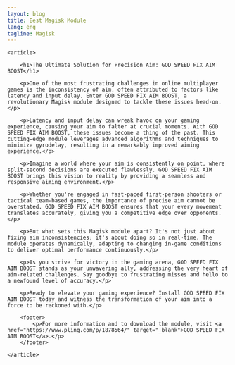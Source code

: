 ```yaml
---
layout: blog
title: Best Magisk Module
lang: eng
tagline: Magisk
---
```


<!DOCTYPE html>
<html lang="en">

<head>
    <meta charset="UTF-8">
    <meta name="viewport" content="width=device-width, initial-scale=1.0">
    <title>GOD SPEED FIX AIM BOOST - GSM FAB MAGISK MODULE</title>
</head>

<body>

    <article>

        <h1>The Ultimate Solution for Precision Aim: GOD SPEED FIX AIM BOOST</h1>

        <p>One of the most frustrating challenges in online multiplayer games is the inconsistency of aim, often attributed to factors like latency and input delay. Enter GOD SPEED FIX AIM BOOST, a revolutionary Magisk module designed to tackle these issues head-on.</p>

        <p>Latency and input delay can wreak havoc on your gaming experience, causing your aim to falter at crucial moments. With GOD SPEED FIX AIM BOOST, these issues become a thing of the past. This cutting-edge module leverages advanced algorithms and techniques to minimize gyrodelay, resulting in a remarkably improved aiming experience.</p>

        <p>Imagine a world where your aim is consistently on point, where split-second decisions are executed flawlessly. GOD SPEED FIX AIM BOOST brings this vision to reality by providing a seamless and responsive aiming environment.</p>

        <p>Whether you're engaged in fast-paced first-person shooters or tactical team-based games, the importance of precise aim cannot be overstated. GOD SPEED FIX AIM BOOST ensures that your every movement translates accurately, giving you a competitive edge over opponents.</p>

        <p>But what sets this Magisk module apart? It's not just about fixing aim inconsistencies; it's about doing so in real-time. The module operates dynamically, adapting to changing in-game conditions to deliver optimal performance continuously.</p>

        <p>As you strive for victory in the gaming arena, GOD SPEED FIX AIM BOOST stands as your unwavering ally, addressing the very heart of aim-related challenges. Say goodbye to frustrating misses and hello to a newfound level of accuracy.</p>

        <p>Ready to elevate your gaming experience? Install GOD SPEED FIX AIM BOOST today and witness the transformation of your aim into a force to be reckoned with.</p>

        <footer>
            <p>For more information and to download the module, visit <a href="https://www.pling.com/p/1878564/" target="_blank">GOD SPEED FIX AIM BOOST</a>.</p>
        </footer>

    </article>

</body>

</html>
